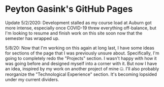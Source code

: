 # Peyton Gasink's GitHub Pages
Update 5/2/2020: Development stalled as my course load at Auburn got more intense, especially once COVID-19 threw everything off-balance, but I'm looking to resume and finish work on this site soon now that the semester has wrapped up.

5/8/20: Now that I'm working on this again at long last, I have some ideas for sections of the page that I was previously unsure about. Specifically, I'm going to completely redo the "Projects" section. I wasn't happy with how it was going before and designed myself into a corner with it. But now I have an idea, inspired by my work on another project of mine 🤐. I'll also probably reorganize the "Technological Experience" section. It's becoming lopsided under my current dividers.
